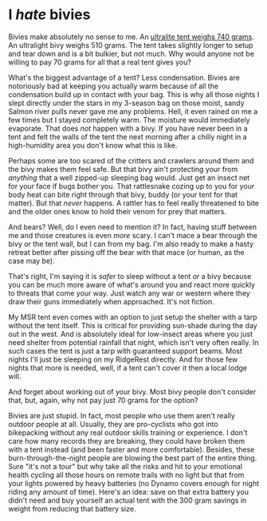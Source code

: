 # I *hate* bivies

Bivies make absolutely no sense to me. An [ultralite tent weighs 740 grams](https://www.msrgear.com/tents/backpacking-tents/freelite-1-person-ultralight-backpacking-tent/11511.html). An ultralight bivy weighs 510 grams. The tent takes slightly longer to setup and tear down and is a bit bulkier, but not much. Why would anyone not be willing to pay 70 grams for all that a real tent gives you?

What's the biggest advantage of a tent? Less condensation. Bivies are notoriously bad at keeping you actually warm because of all the condensation build up in contact with your bag. This is why all those nights I slept directly under the stars in my 3-season bag on those moist, sandy Salmon river pulls never gave me any problems. Hell, it even rained on me a few times but I stayed completely warm. The moisture would immediately evaporate. That does *not* happen with a bivy. If you have never been in a tent and felt the walls of the tent the next morning after a chilly night in a high-humidity area you don't know what this is like.

Perhaps some are too scared of the critters and crawlers around them and the bivy makes them feel safe. But that bivy ain't protecting your from *anything* that a well zipped-up sleeping bag would. Just get an insect net for your face if bugs bother you. That rattlesnake cozing up to you for your body heat can bite right through that bivy, buddy (or your tent for that matter). But that *never* happens. A rattler has to feel really threatened to bite and the older ones know to hold their venom for prey that matters.

And bears? Well, do I even need to mention it? In fact, having stuff between me and those creatures is even *more* scary. I can't mace a bear through the bivy or the tent wall, but I can from my bag. I'm also ready to make a hasty retreat better after pissing off the bear with that mace (or human, as the case may be).

That's right, I'm saying it is *safer* to sleep without a tent *or* a bivy because you can be much more aware of what's around you and react more quickly to threats that come your way. Just watch any war or western where they draw their guns immediately when approached. It's not fiction.

My MSR tent even comes with an option to just setup the shelter with a tarp without the tent itself. This is critical for providing sun-shade during the day out in the west. And is absolutely ideal for low-insect areas where you just need shelter from potential rainfall that night, which isn't very often really. In such cases the tent is just a tarp with guaranteed support beams. Most nights I'll just be sleeping on my RidgeRest directly. And for those few nights that more is needed, well, if a tent can't cover it then a local lodge will.

And forget about working out of your bivy. Most bivy people don't consider that, but, again, why not pay just 70 grams for the option?

Bivies are just stupid. In fact, most people who use them aren't really outdoor people at all. Usually, they are pro-cyclists who got into bikepacking without any real outdoor skills training or experience. I don't care how many records they are breaking, they could have broken them with a tent instead (and been faster and more comfortable). Besides, these burn-through-the-night people are blowing the best part of the entire thing. Sure "it's not a tour" but why take all the risks and hit to your emotional health cycling all those hours on remote trails with no light but that from your lights powered by heavy batteries (no Dynamo covers enough for night riding any amount of time). Here's an idea: save on that extra battery you didn't need and buy yourself an actual tent with the 300 gram savings in weight from reducing that battery size.
